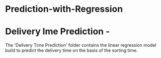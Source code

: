 # Prediction-with-Regression

# Delivery Ime Prediction - 
The 'Delivery Time Prediction' folder contains the linear regression model build to predict the delivery time on the basis of the sorting time.
